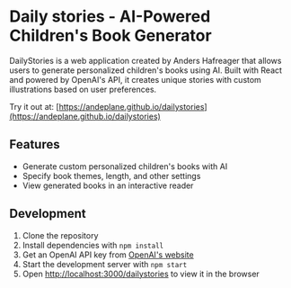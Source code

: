 # Daily stories - AI-Powered Children's Book Generator

DailyStories is a web application created by Anders Hafreager that allows users to generate personalized children's books using AI. Built with React and powered by OpenAI's API, it creates unique stories with custom illustrations based on user preferences.

Try it out at: [https://andeplane.github.io/dailystories](https://andeplane.github.io/dailystories)

## Features

- Generate custom personalized children's books with AI
- Specify book themes, length, and other settings
- View generated books in an interactive reader

## Development

1. Clone the repository
2. Install dependencies with `npm install`
3. Get an OpenAI API key from [OpenAI's website](https://openai.com)
4. Start the development server with `npm start`
5. Open [http://localhost:3000/dailystories](http://localhost:3000/dailystories) to view it in the browser
